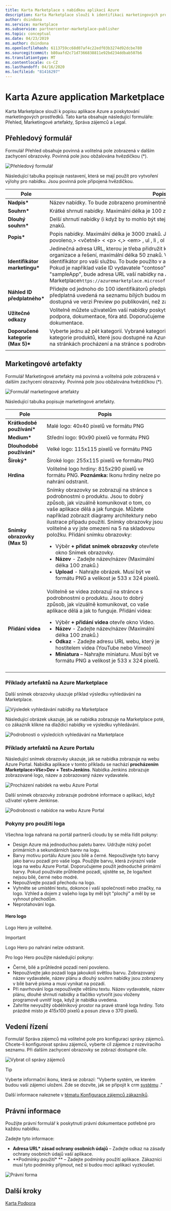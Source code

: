 ```yaml
---
title: Karta Marketplace s nabídkou aplikací Azure
description: Karta Marketplace slouží k identifikaci marketingových prostředků pro nabídku aplikací Azure.
author: dsindona
ms.service: marketplace
ms.subservice: partnercenter-marketplace-publisher
ms.topic: conceptual
ms.date: 04/23/2019
ms.author: dsindona
ms.openlocfilehash: 6113759cc68d07af4c22edf03b3274d92dcbe780
ms.sourcegitcommit: b80aafd2c71d7366838811e92bd234ddbab507b6
ms.translationtype: MT
ms.contentlocale: cs-CZ
ms.lasthandoff: 04/16/2020
ms.locfileid: "81416297"
---
```

# <a name="azure-application-marketplace-tab"></a>Karta Azure application Marketplace

Karta Marketplace slouží k popisu aplikace Azure a poskytování marketingových prostředků. Tato karta obsahuje následující formuláře: Přehled, Marketingové artefakty, Správa zájemců a Legal.

## <a name="overview-form"></a>Přehledový formulář

Formulář Přehled obsahuje povinná a volitelná pole zobrazená v dalším zachycení obrazovky. Povinná pole jsou obžalována hvězdičkou (*).

![Přehledový formulář](./media/azureapp-marketplace-overview.png)

Následující tabulka popisuje nastavení, která se mají použít pro vytvoření výlohy pro nabídku.   Jsou povinná pole připojená hvězdičkou.

|      Pole         |    Popis    |
|  ---------------   |  ---------------  |
| **Nadpis\***        | Název nabídky. To bude zobrazeno prominentně na trhu. Maximální délka je 50 znaků. |
| **Souhrn\***      | Krátké shrnutí nabídky. Maximální délka je 100 znaků.           |
| **Dlouhý souhrn\*** | Delší shrnutí nabídky (i když by to mohlo být stejné jako shrnutí). Maximální délka je 256 znaků.           |
| **Popis\***  | Popis nabídky. Maximální délka je 3000 znaků. Jednoduché formátování HTML je povoleno,&gt; &lt;včetně&gt; &lt; &lt;p&gt; &lt;,&gt; &lt;em&gt; , ul , li , ol a header tagy.  |
| **Identifikátor marketingu\*** | Jedinečná adresa URL, kterou je třeba přidružit k této nabídce, obvykle zahrnuje název organizace a řešení, maximální délka 50 znaků. Vyberte si krátký, přívětivý marketingový identifikátor pro vaši službu. To bude použito v adresách URL tržiště pro tuto nabídku. Pokud je například vaše ID vydavatele "contoso" a váš marketingový identifikátor je "sampleApp", bude adresa URL vaší nabídky na Azure Marketplace`https://azuremarketplace.microsoft.com/marketplace/apps/contoso.sampleApp`  
| **Náhled ID předplatného\*** | Přidejte od jednoho do 100 identifikátorů předplatného pro předběžné recenzenty. Tato předplatná uvedená na seznamu bílých budou mít přístup k vaší nabídce, dokud bude dostupná ve verzi Preview po publikování, než začne být uvedena v provozu.          |
| **Užitečné odkazy**    | Volitelně můžete uživatelům vaší nabídky poskytnout odkazy na různé zdroje, jako je podpora, dokumentace, fóra atd.  Doporučujeme přidat alespoň jeden odkaz do dokumentace.            |
| **Doporučené kategorie (Max 5)\*** | Vyberte jednu až pět kategorií. Vybrané kategorie se používají k mapování vaší nabídky na kategorie produktů, které jsou dostupné na Azure Marketplace a Azure Portal. Zobrazí se na stránkách procházení a na stránce s podrobnostmi o produktu. |
|  |  |


## <a name="marketing-artifacts"></a>Marketingové artefakty

Formulář Marketingové artefakty má povinná a volitelná pole zobrazená v dalším zachycení obrazovky. Povinná pole jsou obžalována hvězdičkou (*).

![Formulář marketingové artefakty](./media/azureapp-marketplace-artifacts.png)

Následující tabulka popisuje marketingové artefakty.

|      Pole         |    Popis    |
|  ---------------   |  ---------------  |
| **Krátkodobé používání\***        | Malé logo: 40x40 pixelů ve formátu PNG     |
| **Medium\***       | Střední logo: 90x90 pixelů ve formátu PNG    |
| **Dlouhodobé používání\***        | Velké logo: 115x115 pixelů ve formátu PNG   |
| **Široký\***         | Široké logo: 255x115 pixelů ve formátu PNG    |
| **Hrdina**           | Volitelné logo hrdiny: 815x290 pixelů ve formátu PNG. **Poznámka:** Ikonu hrdiny nelze po nahrání odstranit. |
| **Snímky obrazovky (Max 5)** |        Snímky obrazovky se zobrazují na stránce s podrobnostmi o produktu. Jsou to dobrý způsob, jak vizuálně komunikovat o tom, co vaše aplikace dělá a jak funguje. Můžete například zobrazit diagramy architektury nebo ilustrace případu použití. Snímky obrazovky jsou volitelné a vy jste omezeni na 5 na skladovou položku. Přidání snímku obrazovky:<ul><li>Výběr **+ přidat snímek obrazovky** otevřete okno Snímek obrazovky.</li><li>**Název** - Zadejte název/název (Maximální délka 100 znaků.)</li><li>**Upload** - Nahrajte obrázek. Musí být ve formátu PNG a velikost je 533 x 324 pixelů.</li></ul>           |
| **Přidání videa**      | Volitelně se videa zobrazují na stránce s podrobnostmi o produktu. Jsou to dobrý způsob, jak vizuálně komunikovat, co vaše aplikace dělá a jak to funguje. Přidání videa: <ul><li>Výběr **+ přidání videa** otevře okno Video.</li><li>**Název** - Zadejte název/název (Maximální délka 100 znaků.)</li><li>**Odkaz** - Zadejte adresu URL webu, který je hostitelem videa (YouTube nebo Vimeo)</li><li>**Miniatura** – Nahrajte miniaturu. Musí být ve formátu PNG a velikost je 533 x 324 pixelů.</li></ul>          |
|  |  |


### <a name="artifact-examples-in-azure-marketplace"></a>Příklady artefaktů na Azure Marketplace

Další snímek obrazovky ukazuje příklad výsledku vyhledávání na Marketplace.

![Výsledek vyhledávání nabídky na Marketplace](./media/azureapp-marketplace-example-browse.png)

Následující obrázek ukazuje, jak se nabídka zobrazuje na Marketplace poté, co zákazník klikne na dlaždici nabídky ve výsledku vyhledávání.

![Podrobnosti o výsledcích vyhledávání na Marketplace](./media/azureapp-marketplace-example-details.png)


### <a name="artifact-examples-in-azure-portal"></a>Příklady artefaktů na Azure Portalu

Následující snímek obrazovky ukazuje, jak se nabídka zobrazuje na webu Azure Portal. Nabídka aplikace v tomto příkladu se nachází **procházením Marketplace>Vše>Dev + Test>Jenkins**. Nabídka Jenkins zobrazuje zobrazované logo, název a zobrazovaný název vydavatele.

![Procházení nabídek na webu Azure Portal](./media/azureapp-portalbrowse-artifacts-jenkins.png)

Další snímek obrazovky zobrazuje podrobné informace o aplikaci, když uživatel vybere Jenkinse.

![Podrobnosti o nabídce na webu Azure Portal](./media/azureapp-portal-artifacts-jenkins-details.png)


### <a name="logo-guidelines"></a>Pokyny pro použití loga

Všechna loga nahraná na portál partnerů cloudu by se měla řídit pokyny:

- Design Azure má jednoduchou paletu barev. Udržujte nízký počet primárních a sekundárních barev na logu.
- Barvy motivu portálu Azure jsou bílé a černé. Nepoužívejte tyto barvy jako barvu pozadí pro vaše loga. Použijte barvu, která zvýrazní vaše loga na webu Azure Portal. Doporučujeme použít jednoduché primární barvy. Pokud používáte průhledné pozadí, ujistěte se, že loga/text nejsou bílé, černé nebo modré.
- Nepoužívejte pozadí přechodu na logo.
- Vyhněte se umístění textu, dokonce i vaší společnosti nebo značky, na logo. Vzhled a dojem z vašeho loga by měl být "plochý" a měl by se vyhnout přechodům.
- Neprotahování loga.


#### <a name="hero-logo"></a>Hero logo

Logo Hero je volitelné.

>[!IMPORTANT]
>Logo Hero po nahrání nelze odstranit.

Pro logo Hero použijte následující pokyny:

- Černé, bílé a průhledné pozadí není povoleno.
- Nepoužívejte jako pozadí loga jakoukoli světlou barvu. Zobrazovaný název vydavatele, název plánu a dlouhý souhrn nabídky jsou zobrazeny v bílé barvě písma a musí vynikat na pozadí.
- Při navrhování loga nepoužívejte většinu textu. Název vydavatele, název plánu, dlouhé shrnutí nabídky a tlačítko vytvořit jsou vloženy programově uvnitř loga, když je nabídka uvedena.
- Zahrňte nevyužitý obdélníkový prostor na pravé straně loga hrdiny. Toto prázdné místo je 415x100 pixelů a posun zleva o 370 pixelů.


## <a name="lead-management"></a>Vedení řízení

Formulář Správa zájemců má volitelné pole pro konfiguraci správy zájemců. Chcete-li konfigurovat správu zájemců, vyberte cíl zájemce z rozevíracího seznamu. Při dalším zachycení obrazovky se zobrazí dostupné cíle.

![Vybrat cíl správy zájemců](./media/azureapp-marketplace-leadmgmt.png)

>[!TIP]
>Vyberte informační ikonu, která se zobrazí: "Vyberte systém, ve kterém budou vaši zájemci uloženi. Zde se dozvíte, jak se připojit k crm [systému](https://docs.microsoft.com/azure/marketplace/cloud-partner-portal-orig/cloud-partner-portal-get-customer-leads) ."

Další informace naleznete v [tématu Konfigurace zájemců zákazníků](https://docs.microsoft.com/azure/marketplace/cloud-partner-portal-orig/cloud-partner-portal-get-customer-leads).


## <a name="legal"></a>Právní informace

Použijte právní formulář k poskytnutí právní dokumentace potřebné pro každou nabídku.

Zadejte tyto informace:

- **Adresa URL\* zásad ochrany osobních údajů** – Zadejte odkaz na zásady ochrany osobních údajů vaší aplikace.
- **Podmínky použití\* ** – Zadejte podmínky použití aplikace. Zákazníci musí tyto podmínky přijmout, než si budou moci aplikaci vyzkoušet.

![Právní forma](./media/azureapp-marketplace-legal.png)


## <a name="next-steps"></a>Další kroky

[Karta Podpora](./cpp-support-tab.md)
